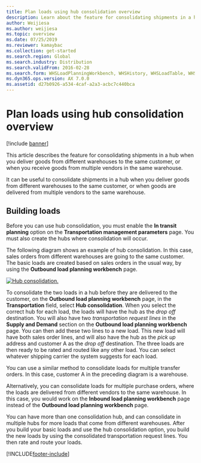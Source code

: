 ```yaml
---
title: Plan loads using hub consolidation overview
description: Learn about the feature for consolidating shipments in a hub when you deliver goods from different warehouses to the same customer.
author: Weijiesa
ms.author: weijiesa
ms.topic: overview
ms.date: 07/25/2019
ms.reviewer: kamaybac
ms.collection: get-started
ms.search.region: Global
ms.search.industry: Distribution
ms.search.validFrom: 2016-02-28
ms.search.form: WHSLoadPlanningWorkbench, WHSHistory, WHSLoadTable, WHSLoadPlanningListPage, TMSParameters, WHSOutboundLoadPlanningWorkbench, WHSInboundLoadPlanningWorkbench
ms.dyn365.ops.version: AX 7.0.0
ms.assetid: d27b0926-a534-4caf-a2a3-acbc7c440bca
---
```


# Plan loads using hub consolidation overview

[!include [banner](../includes/banner.md)]

This article describes the feature for consolidating shipments in a hub when you deliver goods from different warehouses to the same customer, or when you receive goods from multiple vendors in the same warehouse.

It can be useful to consolidate shipments in a hub when you deliver goods from different warehouses to the same customer, or when goods are delivered from multiple vendors to the same warehouse.

## Building loads

Before you can use hub consolidation, you must enable the **In transit planning** option on the **Transportation management parameters** page. You must also create the hubs where consolidation will occur.

The following diagram shows an example of hub consolidation. In this case, sales orders from different warehouses are going to the same customer. The basic loads are created based on sales orders in the usual way, by using the **Outbound load planning workbench** page.

[![Hub consolidation.](./media/hubconsol.jpg)](./media/hubconsol.jpg)

To consolidate the two loads in a hub before they are delivered to the customer, on the **Outbound load planning workbench** page, in the **Transportation** field, select **Hub consolidation**. When you select the correct hub for each load, the loads will have the hub as the *drop off* destination. You will also have two *transportation request lines* in the **Supply and Demand** section on the **Outbound load planning workbench** page. You can then add these two lines to a new load. This new load will have both sales order lines, and will also have the hub as the *pick up* address and customer A as the *drop off* destination. The three loads are then ready to be rated and routed like any other load. You can select whatever shipping carrier the system suggests for each load.

You can use a similar method to consolidate loads for multiple transfer orders. In this case, customer A in the preceding diagram is a warehouse.

Alternatively, you can consolidate loads for multiple purchase orders, where the loads are delivered from different vendors to the same warehouse. In this case, you would work on the **Inbound load planning workbench** page instead of the **Outbound load planning workbench** page.

You can have more than one consolidation hub, and can consolidate in multiple hubs for more loads that come from different warehouses. After you build your basic loads and use the hub consolidation option, you build the new loads by using the consolidated transportation request lines. You then rate and route your loads.

[!INCLUDE[footer-include](../../includes/footer-banner.md)]